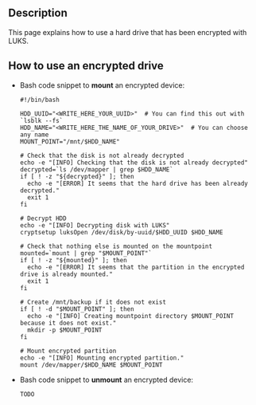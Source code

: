 Description
-----------

This page explains how to use a hard drive that has been encrypted with LUKS.


How to use an encrypted drive
-----------------------------
   
* Bash code snippet to **mount** an encrypted device:

   ```
   #!/bin/bash

   HDD_UUID="<WRITE_HERE_YOUR_UUID>"  # You can find this out with `lsblk --fs`
   HDD_NAME="<WRITE_HERE_THE_NAME_OF_YOUR_DRIVE>"  # You can choose any name
   MOUNT_POINT="/mnt/$HDD_NAME"

   # Check that the disk is not already decrypted
   echo -e "[INFO] Checking that the disk is not already decrypted"
   decrypted=`ls /dev/mapper | grep $HDD_NAME`
   if [ ! -z "${decrypted}" ]; then
     echo -e "[ERROR] It seems that the hard drive has been already decrypted."
     exit 1
   fi

   # Decrypt HDD
   echo -e "[INFO] Decrypting disk with LUKS"
   cryptsetup luksOpen /dev/disk/by-uuid/$HDD_UUID $HDD_NAME

   # Check that nothing else is mounted on the mountpoint
   mounted=`mount | grep "$MOUNT_POINT"`
   if [ ! -z "${mounted}" ]; then
     echo -e "[ERROR] It seems that the partition in the encrypted drive is already mounted."
     exit 1
   fi

   # Create /mnt/backup if it does not exist
   if [ ! -d "$MOUNT_POINT" ]; then
     echo -e "[INFO] Creating mountpoint directory $MOUNT_POINT because it does not exist."
     mkdir -p $MOUNT_POINT
   fi

   # Mount encrypted partition
   echo -e "[INFO] Mounting encrypted partition."
   mount /dev/mapper/$HDD_NAME $MOUNT_POINT
   ```

* Bash code snippet to **unmount** an encrypted device:

   ```
   TODO
   ```
